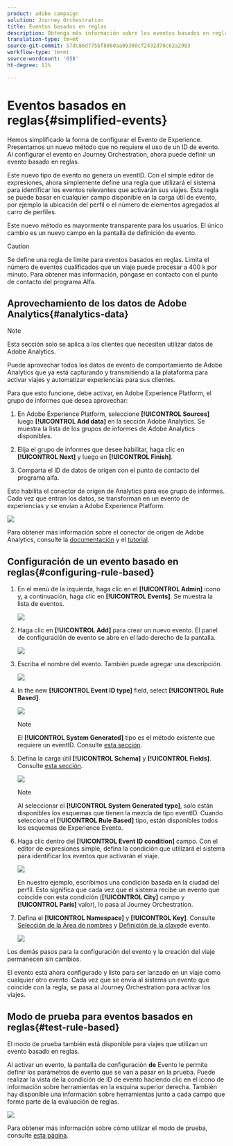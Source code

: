 ```yaml
---
product: adobe campaign
solution: Journey Orchestration
title: Eventos basados en reglas
description: Obtenga más información sobre los eventos basados en reglas.
translation-type: tm+mt
source-git-commit: 57dc86d775bf8860aa09300cf2432d70c62a2993
workflow-type: tm+mt
source-wordcount: '658'
ht-degree: 11%

---
```



# Eventos basados en reglas{#simplified-events}

Hemos simplificado la forma de configurar el Evento de Experience. Presentamos un nuevo método que no requiere el uso de un ID de evento. Al configurar el evento en Journey Orchestration, ahora puede definir un evento basado en reglas.

Este nuevo tipo de evento no genera un eventID. Con el simple editor de expresiones, ahora simplemente define una regla que utilizará el sistema para identificar los eventos relevantes que activarán sus viajes. Esta regla se puede basar en cualquier campo disponible en la carga útil de evento, por ejemplo la ubicación del perfil o el número de elementos agregados al carro de perfiles.

Este nuevo método es mayormente transparente para los usuarios. El único cambio es un nuevo campo en la pantalla de definición de evento.

>[!CAUTION]
>
>Se define una regla de límite para eventos basados en reglas. Limita el número de eventos cualificados que un viaje puede procesar a 400 k por minuto. Para obtener más información, póngase en contacto con el punto de contacto del programa Alfa.

## Aprovechamiento de los datos de Adobe Analytics{#analytics-data}

>[!NOTE]
>
>Esta sección solo se aplica a los clientes que necesiten utilizar datos de Adobe Analytics.

Puede aprovechar todos los datos de evento de comportamiento de Adobe Analytics que ya está capturando y transmitiendo a la plataforma para activar viajes y automatizar experiencias para sus clientes.

Para que esto funcione, debe activar, en Adobe Experience Platform, el grupo de informes que desea aprovechar:

1. En Adobe Experience Platform, seleccione **[!UICONTROL Sources]** luego **[!UICONTROL Add data]** en la sección Adobe Analytics. Se muestra la lista de los grupos de informes de Adobe Analytics disponibles.

1. Elija el grupo de informes que desee habilitar, haga clic en **[!UICONTROL Next]** y luego en **[!UICONTROL Finish]**.

1. Comparta el ID de datos de origen con el punto de contacto del programa alfa.

Esto habilita el conector de origen de Analytics para ese grupo de informes. Cada vez que entran los datos, se transforman en un evento de experiencias y se envían a Adobe Experience Platform.

![](../assets/alpha-event9.png)

Para obtener más información sobre el conector de origen de Adobe Analytics, consulte la [documentación](https://docs.adobe.com/help/en/experience-platform/sources/connectors/adobe-applications/analytics.html) y el [tutorial](https://docs.adobe.com/content/help/en/experience-platform/sources/ui-tutorials/create/adobe-applications/analytics.html).

## Configuración de un evento basado en reglas{#configuring-rule-based}

1. En el menú de la izquierda, haga clic en el **[!UICONTROL Admin]** icono y, a continuación, haga clic en **[!UICONTROL Events]**. Se muestra la lista de eventos.

   ![](../assets/alpha-event1.png)

1. Haga clic en **[!UICONTROL Add]** para crear un nuevo evento. El panel de configuración de evento se abre en el lado derecho de la pantalla.

   ![](../assets/alpha-event2.png)

1. Escriba el nombre del evento. También puede agregar una descripción.

   ![](../assets/alpha-event3.png)

1. In the new **[!UICONTROL Event ID type]** field, select **[!UICONTROL Rule Based]**.

   ![](../assets/alpha-event4.png)

   >[!NOTE]
   >
   >El **[!UICONTROL System Generated]** tipo es el método existente que requiere un eventID. Consulte [esta sección](../event/about-events.md).

1. Defina la carga útil **[!UICONTROL Schema]** y **[!UICONTROL Fields]**. Consulte [esta sección](../event/defining-the-payload-fields.md).

   ![](../assets/alpha-event5.png)

   >[!NOTE]
   >
   >Al seleccionar el **[!UICONTROL System Generated type]**, solo están disponibles los esquemas que tienen la mezcla de tipo eventID. Cuando selecciona el **[!UICONTROL Rule Based]** tipo, están disponibles todos los esquemas de Experience Evento.

1. Haga clic dentro del **[!UICONTROL Event ID condition]** campo. Con el editor de expresiones simple, defina la condición que utilizará el sistema para identificar los eventos que activarán el viaje.

   ![](../assets/alpha-event6.png)

   En nuestro ejemplo, escribimos una condición basada en la ciudad del perfil. Esto significa que cada vez que el sistema recibe un evento que coincide con esta condición (**[!UICONTROL City]** campo y **[!UICONTROL Paris]** valor), lo pasa al Journey Orchestration.

1. Defina el **[!UICONTROL Namespace]** y **[!UICONTROL Key]**. Consulte [Selección de la Área de nombres](../event/selecting-the-namespace.md) y [Definición de la clave](../event/defining-the-event-key.md)de evento.

   ![](../assets/alpha-event7.png)

Los demás pasos para la configuración del evento y la creación del viaje permanecen sin cambios.

El evento está ahora configurado y listo para ser lanzado en un viaje como cualquier otro evento. Cada vez que se envía al sistema un evento que coincide con la regla, se pasa al Journey Orchestration para activar los viajes.

## Modo de prueba para eventos basados en reglas{#test-rule-based}

El modo de prueba también está disponible para viajes que utilizan un evento basado en reglas.

Al activar un evento, la pantalla de configuración **de** Evento le permite definir los parámetros de evento que se van a pasar en la prueba. Puede realizar la vista de la condición de ID de evento haciendo clic en el icono de información sobre herramientas en la esquina superior derecha. También hay disponible una información sobre herramientas junto a cada campo que forme parte de la evaluación de reglas.

![](../assets/alpha-event8.png)

Para obtener más información sobre cómo utilizar el modo de prueba, consulte [esta página](../building-journeys/testing-the-journey.md).
